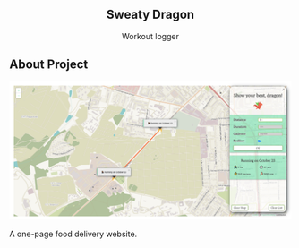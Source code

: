   <h2 align="center">Sweaty Dragon</h3>

  <p align="center">
    Workout logger
    <br />
</p>

<!-- ABOUT THE PROJECT -->
## About Project
![Alt text](/images/Sweaty-dragon.png?raw=true "Dragon")
<p>
A one-page food delivery website.
</p>
